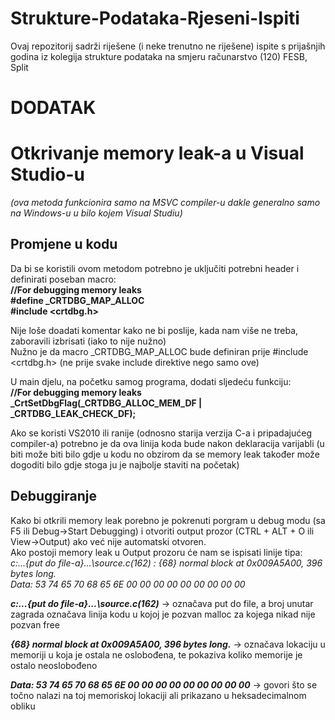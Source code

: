 # Strukture-Podataka-Rjeseni-Ispiti
Ovaj repozitorij sadrži riješene (i neke trenutno ne riješene) ispite s prijašnjih godina iz kolegija strukture podataka na smjeru računarstvo (120) FESB, Split

# DODATAK

# Otkrivanje memory leak-a u Visual Studio-u
*(ova metoda funkcionira samo na MSVC compiler-u dakle generalno samo na Windows-u u bilo kojem Visual Studiu)*  
## Promjene u kodu
Da bi se koristili ovom metodom potrebno je uključiti potrebni header i definirati poseban macro:  
	  **//For debugging memory leaks**  
	  **#define _CRTDBG_MAP_ALLOC**  
	  **#include <crtdbg.h>**
	
Nije loše doadati komentar kako ne bi poslije, kada nam više ne treba, zaboravili izbrisati (iako to nije nužno)  
Nužno je da macro _CRTDBG_MAP_ALLOC bude definiran prije #include <crtdbg.h> (ne prije svake include direktive nego samo ove)  

U main djelu, na početku samog programa, dodati sljedeću funkciju:  
	  **//For debugging memory leaks**  
	  **_CrtSetDbgFlag(_CRTDBG_ALLOC_MEM_DF | _CRTDBG_LEAK_CHECK_DF);**  

Ako se koristi VS2010 ili ranije (odnosno starija verzija C-a i pripadajućeg compiler-a) potrebno je da ova linija koda bude nakon deklaracija varijabli (u biti može biti bilo gdje u kodu no obzirom da se memory leak također može dogoditi bilo gdje stoga ju je najbolje staviti na početak)  

## Debuggiranje
Kako bi otkrili memory leak porebno je pokrenuti porgram u debug modu (sa F5 ili Debug->Start Debugging) i otvoriti output prozor (CTRL + ALT + O ili View->Output) ako već nije automatski otvoren.  
Ako postoji memory leak u Output prozoru će nam se ispisati linije tipa:  
*c:\...{put do file-a}...\source.c(162) : {68} normal block at 0x009A5A00, 396 bytes long.*  
 *Data: <Stephen         > 53 74 65 70 68 65 6E 00 00 00 00 00 00 00 00 00*
	  
***c:\...{put do file-a}...\source.c(162)*** -> označava put do file, a broj unutar zagrada označava linija kodu u kojoj je pozvan malloc za kojega nikad nije pozvan free  

***{68} normal block at 0x009A5A00, 396 bytes long.*** -> označava lokaciju u memoriji u koja je ostala ne oslobođena, te pokaziva koliko memorije je ostalo neoslobođeno  

***Data: <Stephen         > 53 74 65 70 68 65 6E 00 00 00 00 00 00 00 00 00*** -> govori što se točno nalazi na toj memoriskoj lokaciji ali prikazano u heksadecimalnom obliku  
